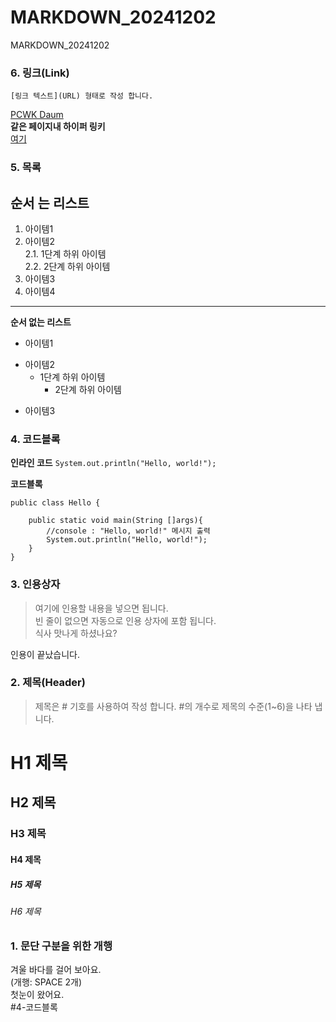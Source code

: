 # MARKDOWN_20241202
MARKDOWN_20241202



### 6. 링크(Link)
`[링크 텍스트](URL) 형태로 작성 합니다.`
 
[PCWK Daum](https://cafe.daum.net/pcwk)  
**같은 페이지내 하이퍼 링키**  
[여기](#4-코드블록)  



### 5. 목록

**순서 는 리스트**
---
1. 아이템1  
2. 아이템2  
   2.1. 1단계 하위 아이템  
   2.2. 2단계 하위 아이템
9. 아이템3
9. 아이템4
***  
  
**순서 없는 리스트**
- 아이템1  
+ 아이템2
  - 1단계 하위 아이템  
    * 2단계 하위 아이템  
* 아이템3  



### 4. 코드블록
**인라인 코드**
`System.out.println("Hello, world!");`


**코드블록**
```
public class Hello {

	public static void main(String []args){
		//console : "Hello, world!" 메시지 출력
		System.out.println("Hello, world!");
	}
}
```


### 3. 인용상자
>여기에 인용할 내용을 넣으면 됩니다.  
>빈 줄이 없으면 자동으로 인용 상자에 포함 됩니다.  
식사 맛나게 하셨나요?  

인용이 끝났습니다.

### 2. 제목(Header)
>제목은 # 기호를 사용하여 작성 합니다. #의 개수로 제목의 수준(1~6)을 나타 냅니다.

# H1 제목
## H2 제목
### H3 제목
#### H4 제목
##### H5 제목
###### H6 제목

### 1. 문단 구분을 위한 개행
겨울 바다를 걸어 보아요.  
(개행: SPACE 2개)  
첫눈이 왔어요.  
#4-코드블록


